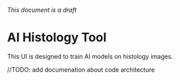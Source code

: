 _This document is a draft_

# AI Histology Tool
This UI is designed to train AI models on histology images. 

//TODO: add documenation about code architecture